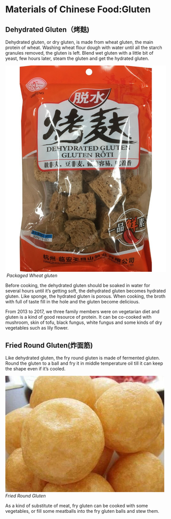 # Materials of Chinese Food:Gluten

## Dehydrated Gluten（烤麸)

Dehydrated gluten, or dry gluten, is made from wheat gluten, the main protein of wheat. Washing wheat flour dough with water until all the starch granules removed, the gluten is left. Blend wet gluten with a little bit of yeast, few hours later, steam the gluten and get the hydrated gluten. 



![wheat gluten](dehydrated_gluten.jpg)
​		 *Packaged Wheat gluten*



Before cooking, the dehydrated gluten should be soaked in water for several hours until it’s getting soft, the dehydrated gluten becomes hydrated gluten. Like sponge, the hydrated gluten is porous. When cooking, the broth with full of taste fill in the hole and the gluten become delicious.



From 2013 to 2017, we three family members were on vegetarian diet and gluten is a kind of good resource of protein. It can be co-cooked with mushroom, skin of tofu, black fungus, white fungus and some kinds of dry vegetables such as lily flower.



## Fried Round Gluten(炸面筋) 

Like dehydrated gluten, the fry round gluten is made of fermented gluten. Round the gluten to a ball and fry it in middle temperature oil till it can keep the shape even if it’s cooled.



![Fry Round Gluten](fry_gluten.jpg)   
 *Fried Round Gluten*



As a kind of substitute of meat, fry gluten can be cooked with some vegetables, or fill some meatballs into the fry gluten balls and stew them.  



